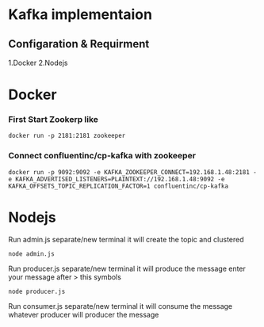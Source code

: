# Kafka implementaion 

## Configaration & Requirment

 1.Docker
 2.Nodejs

 # Docker 
  
 ###  First Start Zookerp like 

  `docker run -p 2181:2181 zookeeper`


### Connect confluentinc/cp-kafka with zookeeper


  `docker run -p 9092:9092 -e KAFKA_ZOOKEEPER_CONNECT=192.168.1.48:2181 -e KAFKA_ADVERTISED_LISTENERS=PLAINTEXT://192.168.1.48:9092 -e KAFKA_OFFSETS_TOPIC_REPLICATION_FACTOR=1 confluentinc/cp-kafka`


# Nodejs

 Run admin.js separate/new terminal  it will create the topic and clustered

 `node admin.js`

 Run producer.js  separate/new terminal it will produce the message enter your message after > this symbols

 ```node producer.js```

 Run consumer.js separate/new terminal it will consume the message whatever producer will producer the message 
 



